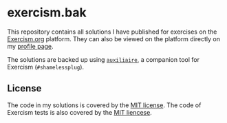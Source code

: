 # exercism.bak

This repository contains all solutions I have published for exercises on the [Exercism.org](https://exercism.org) platform.
They can also be viewed on the platform directly on my [profile page](https://exercism.org/profiles/clechasseur/solutions).

The solutions are backed up using [`auxiliaire`](https://github.com/clechasseur/auxiliaire), a companion tool for Exercism (`#shamelessplug`).

## License

The code in my solutions is covered by the [MIT license](./LICENSE).
The code of Exercism tests is also covered by the [MIT liencese](./LICENSE.exercism).
